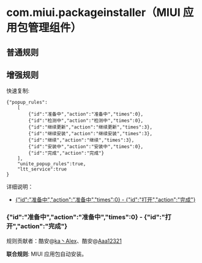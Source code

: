 # com.miui.packageinstaller（MIUI 应用包管理组件）

## 普通规则



## 增强规则

快速复制:
```
{"popup_rules":
    [
        {"id":"准备中","action":"准备中","times":0},
        {"id":"检测中","action":"检测中","times":0},
        {"id":"继续更新","action":"继续更新","times":3},
        {"id":"继续安装","action":"继续安装","times":3},
        {"id":"继续","action":"继续","times":3},
        {"id":"安装中","action":"安装中","times":0},
        {"id":"完成","action":"完成"}
    ],
    "unite_popup_rules":true,
    "ltt_service":true
}
```
详细说明：
- [{"id":"准备中","action":"准备中","times":0} - {"id":"打开","action":"完成"}](#id准备中action准备中times0---id打开action完成)

### {"id":"准备中","action":"准备中","times":0} - {"id":"打开","action":"完成"}
规则贡献者：酷安@[ka丶Alex](http://www.coolapk.com/u/576503)、酷安@[Aaa12321](http://www.coolapk.com/u/3757839)

**联合规则**: MIUI 应用包自动安装。
